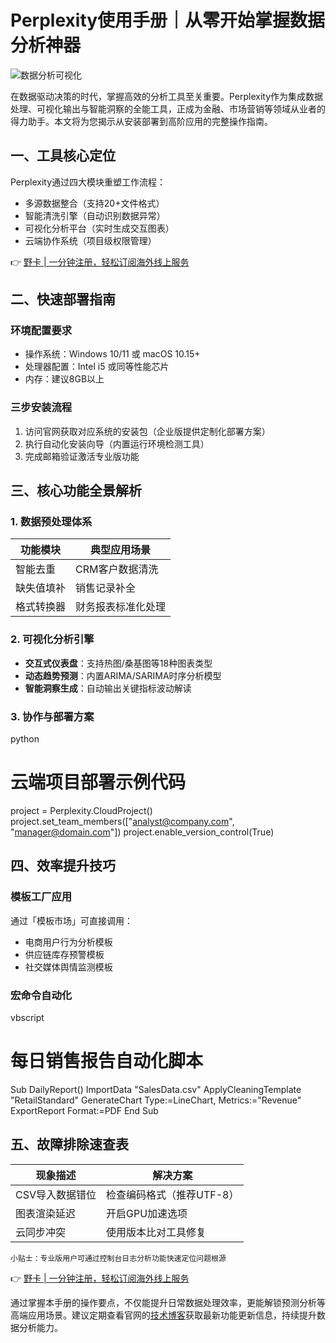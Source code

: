 # Perplexity使用手册｜从零开始掌握数据分析神器

![数据分析可视化](https://via.placeholder.com/800x400)

在数据驱动决策的时代，掌握高效的分析工具至关重要。Perplexity作为集成数据处理、可视化输出与智能洞察的全能工具，正成为金融、市场营销等领域从业者的得力助手。本文将为您揭示从安装部署到高阶应用的完整操作指南。

## 一、工具核心定位
Perplexity通过四大模块重塑工作流程：
- 多源数据整合（支持20+文件格式）
- 智能清洗引擎（自动识别数据异常）
- 可视化分析平台（实时生成交互图表）
- 云端协作系统（项目级权限管理）

👉 [野卡 | 一分钟注册，轻松订阅海外线上服务](https://bbtdd.com/yeka)

## 二、快速部署指南
### 环境配置要求
- 操作系统：Windows 10/11 或 macOS 10.15+
- 处理器配置：Intel i5 或同等性能芯片
- 内存：建议8GB以上

### 三步安装流程
1. 访问官网获取对应系统的安装包（企业版提供定制化部署方案）
2. 执行自动化安装向导（内置运行环境检测工具）
3. 完成邮箱验证激活专业版功能

## 三、核心功能全景解析
### 1. 数据预处理体系
| 功能模块   | 典型应用场景         |
|------------|----------------------|
| 智能去重   | CRM客户数据清洗      |
| 缺失值填补 | 销售记录补全         |
| 格式转换器 | 财务报表标准化处理   |

### 2. 可视化分析引擎
- **交互式仪表盘**：支持热图/桑基图等18种图表类型
- **动态趋势预测**：内置ARIMA/SARIMA时序分析模型
- **智能洞察生成**：自动输出关键指标波动解读

### 3. 协作与部署方案
python
# 云端项目部署示例代码
project = Perplexity.CloudProject()
project.set_team_members(["analyst@company.com", "manager@domain.com"])
project.enable_version_control(True)


## 四、效率提升技巧
### 模板工厂应用
通过「模板市场」可直接调用：
- 电商用户行为分析模板
- 供应链库存预警模板
- 社交媒体舆情监测模板

### 宏命令自动化
vbscript
# 每日销售报告自动化脚本
Sub DailyReport()
   ImportData "SalesData.csv"
   ApplyCleaningTemplate "RetailStandard"
   GenerateChart Type:=LineChart, Metrics:="Revenue"
   ExportReport Format:=PDF
End Sub


## 五、故障排除速查表
| 现象描述               | 解决方案                  |
|------------------------|---------------------------|
| CSV导入数据错位        | 检查编码格式（推荐UTF-8）|
| 图表渲染延迟           | 开启GPU加速选项          |
| 云同步冲突             | 使用版本比对工具修复     |

`小贴士：专业版用户可通过控制台日志分析功能快速定位问题根源`

👉 [野卡 | 一分钟注册，轻松订阅海外线上服务](https://bbtdd.com/yeka)

通过掌握本手册的操作要点，不仅能提升日常数据处理效率，更能解锁预测分析等高端应用场景。建议定期查看官网的[技术博客](https://bbtdd.com/yeka)获取最新功能更新信息，持续提升数据分析能力。